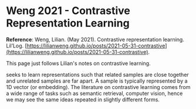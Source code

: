 # Weng 2021 - Contrastive Representation Learning

**Reference**: Weng, Lilian. (May 2021). Contrastive representation learning. Lil’Log. [https://lilianweng.github.io/posts/2021-05-31-contrastive](https://lilianweng.github.io/posts/2021-05-31-contrastive).

This page just follows Lilian's notes on contrastive learning.

<Contrastive learning> seeks to learn representations such that related samples are close together and unrelated samples are far apart. A sample is typically represented by a 1D vector (or embedding). The literature on contrastive learning comes from a wide range of tasks such as semantic retrieval, computer vision, hence we may see the same ideas repeated in slightly different forms.

